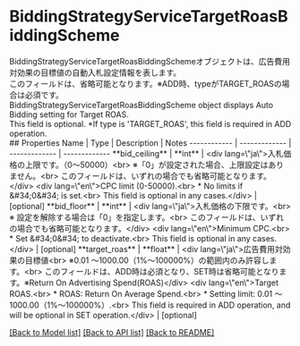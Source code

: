 # BiddingStrategyServiceTargetRoasBiddingScheme

<div lang=\"ja\">BiddingStrategyServiceTargetRoasBiddingSchemeオブジェクトは、広告費用対効果の目標値の自動入札設定情報を表します。<br> このフィールドは、省略可能となります。※ADD時、typeがTARGET_ROASの場合は必須です。</div> <div lang=\"en\">BiddingStrategyServiceTargetRoasBiddingScheme object displays Auto Bidding setting for Target ROAS.<br> This field is optional. *If type is 'TARGET_ROAS', this field is required in ADD operation.</div> 
## Properties
Name | Type | Description | Notes
------------ | ------------- | ------------- | -------------
**bid_ceiling** | **int** | &lt;div lang&#x3D;\&quot;ja\&quot;&gt;入札価格の上限です。（0〜50000）&lt;br&gt; ※「0」が設定された場合、上限設定はありません。&lt;br&gt; このフィールドは、いずれの場合でも省略可能となります。&lt;/div&gt; &lt;div lang&#x3D;\&quot;en\&quot;&gt;CPC limit (0-50000).&lt;br&gt; * No limits if &amp;#34;0&amp;#34; is set.&lt;br&gt; This field is optional in any cases.&lt;/div&gt;  | [optional] 
**bid_floor** | **int** | &lt;div lang&#x3D;\&quot;ja\&quot;&gt;入札価格の下限です。&lt;br&gt; ※ 設定を解除する場合は「0」を指定します。&lt;br&gt; このフィールドは、いずれの場合でも省略可能となります。&lt;/div&gt; &lt;div lang&#x3D;\&quot;en\&quot;&gt;Minimum CPC.&lt;br&gt; * Set &amp;#34;0&amp;#34; to deactivate.&lt;br&gt; This field is optional in any cases.&lt;/div&gt;  | [optional] 
**target_roas** | **float** | &lt;div lang&#x3D;\&quot;ja\&quot;&gt;広告費用対効果の目標値&lt;br&gt; ※0.01 〜1000.00（1%〜100000%）の範囲内のみ許容します。&lt;br&gt; このフィールドは、ADD時は必須となり、SET時は省略可能となります。※Return On Advertising Spend(ROAS)&lt;/div&gt; &lt;div lang&#x3D;\&quot;en\&quot;&gt;Target ROAS.&lt;br&gt; * ROAS: Return On Average Spend.&lt;br&gt; * Setting limit: 0.01 〜1000.00（1%〜100000%）.&lt;br&gt; This field is required in ADD operation, and will be optional in SET operation.&lt;/div&gt;  | [optional] 

[[Back to Model list]](../README.md#documentation-for-models) [[Back to API list]](../README.md#documentation-for-api-endpoints) [[Back to README]](../README.md)


